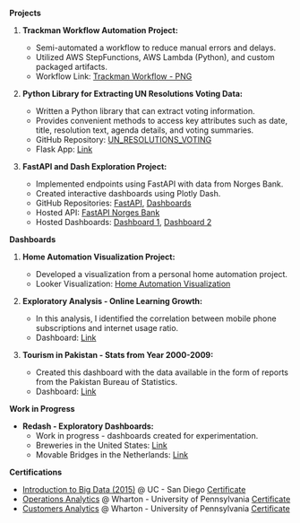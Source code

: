 **Projects**

1. **Trackman Workflow Automation Project:**
   - Semi-automated a workflow to reduce manual errors and delays.
   - Utilized AWS StepFunctions, AWS Lambda (Python), and custom packaged artifacts.
   - Workflow Link: [Trackman Workflow - PNG](https://drive.google.com/file/d/1reoyCllPMvT1qEHyi4h_aMmKVwPKdTbR/view?usp=sharing)

2. **Python Library for Extracting UN Resolutions Voting Data:**
   - Written a Python library that can extract voting information.
   - Provides convenient methods to access key attributes such as date, title, resolution text, agenda details, and voting summaries.
   - GitHub Repository: [UN_RESOLUTIONS_VOTING](https://github.com/jawdat-rana/un_resolutions_voting)
   - Flask App: [Link](https://un-resolutions-s5e6gpyfea-uc.a.run.app/)

3. **FastAPI and Dash Exploration Project:**
   - Implemented endpoints using FastAPI with data from Norges Bank.
   - Created interactive dashboards using Plotly Dash.
   - GitHub Repositories: [FastAPI](https://github.com/jawdat-rana/fast-api), [Dashboards](https://github.com/jawdat-rana/dashboard)
   - Hosted API: [FastAPI Norges Bank](https://fast-api-norges-bank-investment.onrender.com/)
   - Hosted Dashboards: [Dashboard 1](https://interactive-dashboard-7vcu.onrender.com/), [Dashboard 2](https://interactive-dashboard-2.onrender.com/)

**Dashboards**

1. **Home Automation Visualization Project:**
   - Developed a visualization from a personal home automation project.
   - Looker Visualization: [Home Automation Visualization](https://lookerstudio.google.com/reporting/6fad40f0-a0f6-443f-9450-6d4cfca9f954)

2. **Exploratory Analysis - Online Learning Growth:**
   - In this analysis, I identified the correlation between mobile phone subscriptions and internet usage ratio.
   - Dashboard: [Link](https://public.tableau.com/app/profile/jawdat.a.rana/viz/OnlineLearningGrowth_7/Dashboard1)

3. **Tourism in Pakistan - Stats from Year 2000-2009:**
   - Created this dashboard with the data available in the form of reports from the Pakistan Bureau of Statistics.
   - Dashboard: [Link](https://public.tableau.com/app/profile/jawdat.a.rana/viz/TourisminPakistan2009-09/TourisminPakistan)

**Work in Progress**

- **Redash - Exploratory Dashboards:**
   - Work in progress  - dashboards created for experimentation.
   - Breweries in the United States: [Link](http://34.116.219.120/public/dashboards/JOna4zt3bUjWznf5ruDVraAEAQMp1NtXAWQFCIr6?org_slug=default)
   - Movable Bridges in the Netherlands: [Link](http://34.116.219.120/public/dashboards/NC1liKAvHBft0VDuKA8P9uFKnJyTSYQmImRbZhOd?org_slug=default)

**Certifications**

- [Introduction to Big Data (2015)](https://www.coursera.org/learn/intro-to-big-data) @ UC - San Diego [Certificate](https://www.coursera.org/account/accomplishments/verify/KXQKWXBSVRUT)
- [Operations Analytics](https://www.coursera.org/learn/wharton-operations-analytics) @ Wharton - University of Pennsylvania [Certificate](https://www.coursera.org/account/accomplishments/verify/SFQXH34URJ6U)
- [Customers Analytics](https://www.coursera.org/learn/wharton-customer-analytics) @ Wharton - University of Pennsylvania [Certificate](https://www.coursera.org/account/accomplishments/verify/865ECR4WVK98)
